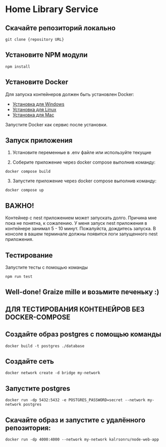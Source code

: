 # Home Library Service

## Скачайте репозиторий локально

```
git clone {repository URL}
```

## Установите NPM модули

```
npm install
```

## Установите Docker 
Для запуска контейнеров должен быть установлен Docker:
- [Установка для Windows](https://docs.docker.com/desktop/install/windows-install/)
- [Установка для Linux](https://docs.docker.com/desktop/install/linux-install/)
- [Установка для Mac](https://docs.docker.com/desktop/install/mac-install/)

Запустите Docker как сервис после установки. 


## Запуск приложения
1. Установите переменные в .env файле или используйте текущие

2. Соберите приложение через docker compose выполнив команду:
```
docker compose build
```

3. Запустите приложение через docker compose выполнив команду:
```
docker compose up
```

## **ВАЖНО!**
Контейнер с nest приложением может запускать долго. Причина мне пока не понятна, к сожалению. 
У меня запуск nest приложения в контейнере занимал 5 - 10 минут. Пожалуйста, дождитесь запуска. 
В консоле в вашем терминале должны появится логи запущенного nest приложения. 

## Тестирование
Запустите тесты с помощью команды
```
npm run test
``` 

## Well-done! Graize mille и возьмите печеньку :)


## ДЛЯ ТЕСТИРОВАНИЯ КОНТЕНЕЙРОВ БЕЗ DOCKER-COMPOSE

## Создайте образ postgres с помощью команды
```
docker build -t postgres ./database
```

## Создайте сеть
```
docker network create -d bridge my-network
```

## Запустите postgres
```
docker run -dp 5432:5432 -e POSTGRES_PASSWORD=secret --network my-network postgres
```

## Скачайте образ и запустите с удалённого репозитория:
```
docker run -dp 4000:4000 --network my-network kalrsonru/node-web-app
```